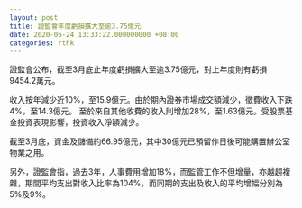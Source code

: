 ```yaml
---
layout: post
title: 證監會年度虧損擴大至逾3.75億元
date: 2020-06-24 13:33:22.000000000 +08:00
categories: rthk
---
```


證監會公布，截至3月底止年度虧損擴大至逾3.75億元，對上年度則有虧損9454.2萬元。

收入按年減少近10%，至15.9億元。由於期內證券市場成交額減少，徵費收入下跌4%，至14.3億元。 至於來自其他收費的收入則增加28%，至1.63億元。受股票基金投資表現影響，投資收入淨額減少。

截至3月底，資金及儲備約66.95億元，其中30億元已預留作日後可能購置辦公室物業之用。

另外，證監會指，過去3年，人事費用增加18%，而監管工作不但增量，亦越趨複雜，期間平均支出對收入比率為104%，而同期的支出及收入的平均增幅分別為5%及9%。
